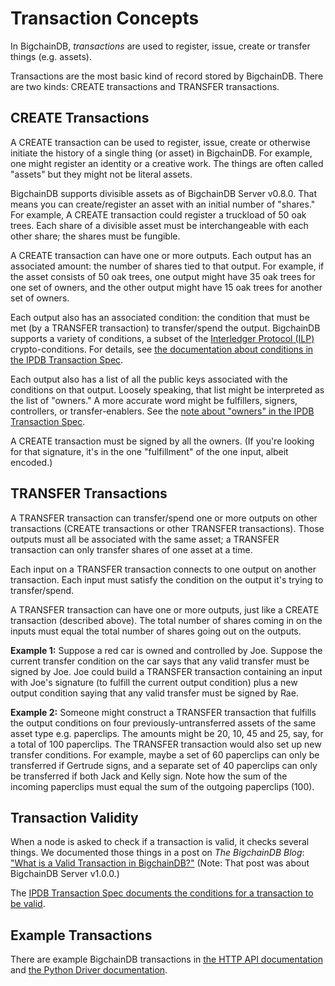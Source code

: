 # Transaction Concepts

In BigchainDB, _transactions_ are used to register, issue, create or transfer
things (e.g. assets).

Transactions are the most basic kind of record stored by BigchainDB. There are
two kinds: CREATE transactions and TRANSFER transactions.

## CREATE Transactions

A CREATE transaction can be used to register, issue, create or otherwise
initiate the history of a single thing (or asset) in BigchainDB. For example,
one might register an identity or a creative work. The things are often called
"assets" but they might not be literal assets.

BigchainDB supports divisible assets as of BigchainDB Server v0.8.0.
That means you can create/register an asset with an initial number of "shares."
For example, A CREATE transaction could register a truckload of 50 oak trees.
Each share of a divisible asset must be interchangeable with each other share;
the shares must be fungible.

A CREATE transaction can have one or more outputs.
Each output has an associated amount: the number of shares tied to that output.
For example, if the asset consists of 50 oak trees,
one output might have 35 oak trees for one set of owners,
and the other output might have 15 oak trees for another set of owners.

Each output also has an associated condition: the condition that must be met
(by a TRANSFER transaction) to transfer/spend the output.
BigchainDB supports a variety of conditions,
a subset of the [Interledger Protocol (ILP)](https://interledger.org/)
crypto-conditions. For details, see
[the documentation about conditions in the IPDB Transaction Spec](https://the-ipdb-transaction-spec.readthedocs.io/en/latest/transaction-components/conditions.html).

Each output also has a list of all the public keys associated
with the conditions on that output.
Loosely speaking, that list might be interpreted as the list of "owners."
A more accurate word might be fulfillers, signers, controllers,
or transfer-enablers.
See the [note about "owners" in the IPDB Transaction Spec](https://the-ipdb-transaction-spec.readthedocs.io/en/latest/ownership.html).

A CREATE transaction must be signed by all the owners.
(If you're looking for that signature,
it's in the one "fulfillment" of the one input, albeit encoded.)

## TRANSFER Transactions

A TRANSFER transaction can transfer/spend one or more outputs
on other transactions (CREATE transactions or other TRANSFER transactions).
Those outputs must all be associated with the same asset;
a TRANSFER transaction can only transfer shares of one asset at a time.

Each input on a TRANSFER transaction connects to one output
on another transaction.
Each input must satisfy the condition on the output it's trying
to transfer/spend.

A TRANSFER transaction can have one or more outputs,
just like a CREATE transaction (described above).
The total number of shares coming in on the inputs must equal
the total number of shares going out on the outputs.

**Example 1:** Suppose a red car is owned and controlled by Joe.
Suppose the current transfer condition on the car says
that any valid transfer must be signed by Joe.
Joe could build a TRANSFER transaction containing
an input with Joe's signature (to fulfill the current output condition)
plus a new output condition saying that any valid transfer
must be signed by Rae.

**Example 2:** Someone might construct a TRANSFER transaction
that fulfills the output conditions on four
previously-untransferred assets of the same asset type
e.g. paperclips. The amounts might be 20, 10, 45 and 25, say,
for a total of 100 paperclips.
The TRANSFER transaction would also set up new transfer conditions.
For example, maybe a set of 60 paperclips can only be transferred
if Gertrude signs, and a separate set of 40 paperclips can only be
transferred if both Jack and Kelly sign.
Note how the sum of the incoming paperclips must equal the sum
of the outgoing paperclips (100).

## Transaction Validity

When a node is asked to check if a transaction is valid, it checks several
things. We documented those things in a post on *The BigchainDB Blog*:
["What is a Valid Transaction in BigchainDB?"](https://blog.bigchaindb.com/what-is-a-valid-transaction-in-bigchaindb-9a1a075a9598)
(Note: That post was about BigchainDB Server v1.0.0.)

The [IPDB Transaction Spec documents the conditions for a transaction to be valid](https://the-ipdb-transaction-spec.readthedocs.io/en/latest/transaction-validation.html).

## Example Transactions

There are example BigchainDB transactions in
[the HTTP API documentation](https://docs.bigchaindb.com/projects/server/en/latest/http-client-server-api.html)
and
[the Python Driver documentation](https://docs.bigchaindb.com/projects/py-driver/en/latest/usage.html).
